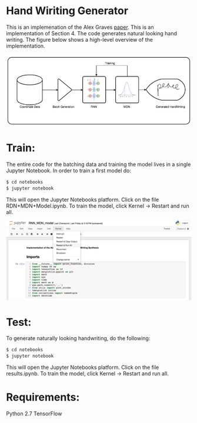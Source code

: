 # Hand Wiriting Generator

This is an implemenation of the Alex Graves [paper](https://arxiv.org/pdf/1308.0850.pdf). This is an implementation of Section 4. The code generates natural looking hand writing. The figure below shows a high-level overview of the implementation.

![alt text](images/flowchart.png "A high level overview of the implementation")


# Train:
The entire code for the batching data and training the model lives in a single Jupyter Notebook. In order to train a first model do:
```sh
$ cd notebooks
$ jupyter notebook
```

This will open the Jupyter Notebooks platform. Click on the file RDN+MDN+Model.ipynb. To train the model, click Kernel -> Restart and run all.

![alt text](images/run.png "Click here")

# Test:
To generate naturally looking handwriting, do the following:
```sh
$ cd notebooks
$ jupyter notebook
```
This will open the Jupyter Notebooks platform. Click on the file results.ipynb. To train the model, click Kernel -> Restart and run all.

# Requirements:
Python 2.7
TensorFlow 

